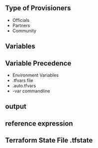 ## Type of Provisioners
  - Officials
  - Partners
  - Community

## Variables

## Variable Precedence
  - Environment Variables
  - .tfvars file
  - .auto.tfvars
  - -var commandline

## output

## reference expression

## Terraform State File .tfstate

## 
